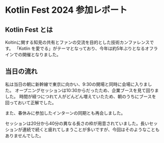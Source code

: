 # Kotlin Fest 2024 参加レポート

## Kotlin Fest とは
Koltinに関する知見の共有とファンの交流を目的とした技術カンファレンスです。
「Kotlin を愛でる」がテーマとなっており、今年は約5年ぶりとなるオフラインでの開催となりました。

## 当日の流れ
私は当日の朝に新幹線で東京に向かい、9:30の開場と同時に会場に入りました。
オープニングセッションは10:30からだったため、企業ブースを見て回りました。
時間が経つにつれて人がどんどん増えていたため、朝のうちにブースを回っておいて正解でした。

また、春休みに参加したインターンの同期とも再会しました。

セッションは20分から40分の異なる長さの枠が用意されていました。長いセッションが連続で続くと疲れてしまうことが多いですが、今回はそのようなこともありませんでした。
